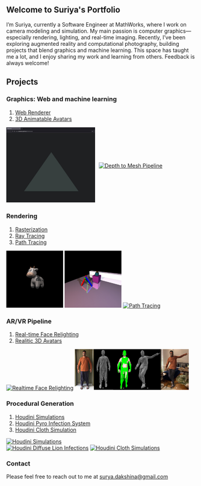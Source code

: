 <!-- Classic favicon -->
<link rel="icon" href="favicon.ico" type="image/x-icon">

## Welcome to Suriya's Portfolio

I’m Suriya, currently a Software Engineer at MathWorks, where I work on camera modeling and simulation. My main passion is computer graphics—especially rendering, lighting, and real-time imaging. Recently, I’ve been exploring augmented reality and computational photography, building projects that blend graphics and machine learning. This space has taught me a lot, and I enjoy sharing my work and learning from others. Feedback is always welcome!

## Projects

### Graphics: Web and machine learning
1. [Web Renderer](https://github.com/codesavory/WebRenderer)
2. [3D Animatable Avatars](https://github.com/codesavory/3DAnimatableAvatars)

<div class="row" style="display: flex; align-items: center;">
  <a href="https://github.com/codesavory/WebRenderer">
    <img src="images/webMLPjts/renderTriangleWebgl.jpg" 
         alt="Web-based Rasterizer" 
         style="height:200px; object-fit: contain; margin-right:10px;">
  </a>
  <a href="https://github.com/codesavory/3DAnimatableAvatars">
    <img src="images/webMLPjts/depthMesh.gif" 
         alt="Depth to Mesh Pipeline" 
         style="height:200px; object-fit: contain;">
  </a>
</div>

### Rendering
1. [Rasterization](pages/raster.md)
2. [Ray Tracing](pages/raytracer.md)
3. [Path Tracing](pages/pathtracer.md)

<div class="row">
    <a href="https://codesavory.github.io/pages/raster.html"><img src="/images/rasterization/textured_cow.png" alt="Rasterization" style="width:30%"></a>
    <a href="https://codesavory.github.io/pages/raytracer.html"><img src="/images/raytracing/scene3_old.jpg" alt="Ray Tracing" style="width:30%"></a>
    <a href="https://codesavory.github.io/pages/pathtracer.html"><img src="/images/pathtracing/ray_iterative.jpg" alt="Path Tracing" style="width:30%"></a>
</div>


### AR/VR Pipeline
1. [Real-time Face Relighting](pages/realtime_relighting.md)
2. [Realitic 3D Avatars](pages/imageimate.md)

<div class="row">
    <a href="https://codesavory.github.io/pages/realtime_relighting.html"><img src="/images/realtime_relighting/Facemesh-Relighting-2021-03-14-4.gif" alt="Realtime Face Relighting" style="width:30%"></a>
    <a href="https://codesavory.github.io/pages/imageimate.html"><img src="/images/IMAGEimate/Teaset_pipeline_with_Aero.png" alt="Realistic 3D Avatars" style="width:60%"></a>
</div>


### Procedural Generation
1. [Houdini Simulations](pages/houdini.md)
2. [Houdini Pyro Infection System](pages/houdiniInfectionSystem.md)
3. [Houdini Cloth Simulation](pages/houdiniClothSimulation.md)

<div class="row">
    <a href="https://codesavory.github.io/pages/houdini.html"><img src="/images/Houdini/portfolioSimulationOptimizedEdited.gif" alt="Houdini Simulations" style="width:91%"></a>
</div>
<div class="row">
    <a href="https://codesavory.github.io/pages/houdiniInfectionSystem.html"><img src="/images/Houdini/metallicLionInfection.gif" alt="Houdini Diffuse Lion Infections" style="width:45%"></a>
    <a href="https://codesavory.github.io/pages/houdiniClothSimulation.html"><img src="/images/Houdini/clothSimulationAnimationGIF2.gif" alt="Houdini Cloth Simulations" style="width:45%"></a>
</div>


### Contact

Please feel free to reach out to me at [surya.dakshina@gmail.com](mailto:surya.dakshina@gmail.com)
